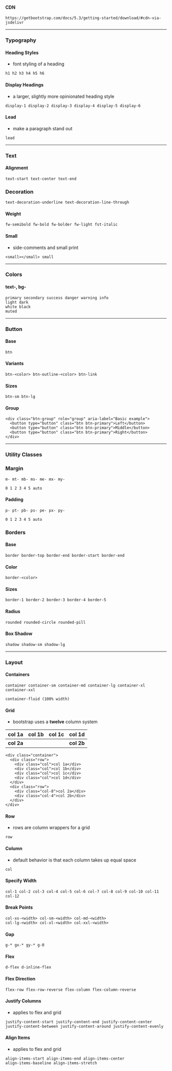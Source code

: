 #### CDN
```
https://getbootstrap.com/docs/5.3/getting-started/download/#cdn-via-jsdelivr
```

---
### Typography
#### Heading Styles
- font styling of a heading
```
h1 h2 h3 h4 h5 h6
```

#### Display Headings
- a larger, slightly more opinionated heading style 
```
display-1 display-2 display-3 display-4 display-5 display-6
```

#### Lead
- make a paragraph stand out
```
lead
```

---
### Text

#### Alignment
```
text-start text-center text-end
```

### Decoration
```
text-decoration-underline text-decoration-line-through 
```

#### Weight
```
fw-semibold fw-bold fw-bolder fw-light fst-italic
```

#### Small
- side-comments and small print
```
<small></small> small
```

---
### Colors

#### text-, bg-
```
primary secondary success danger warning info
light dark
white black
muted
```

---
### Button

#### Base
```
btn
```

#### Variants
```
btn-<color> btn-outline-<color> btn-link
```

#### Sizes
```
btn-sm btn-lg
```

#### Group
```
<div class="btn-group" role="group" aria-label="Basic example">
  <button type="button" class="btn btn-primary">Left</button>
  <button type="button" class="btn btn-primary">Middle</button>
  <button type="button" class="btn btn-primary">Right</button>
</div>
```

---
### Utility Classes

### Margin
```
m- mt- mb- ms- me- mx- my-

0 1 2 3 4 5 auto
```

#### Padding
```
p- pt- pb- ps- pe- px- py-

0 1 2 3 4 5 auto
```

### Borders

#### Base
```
border border-top border-end border-start border-end
```

#### Color
```
border-<color>
```

#### Sizes
```
border-1 border-2 border-3 border-4 border-5
```

#### Radius
```
rounded rounded-circle rounded-pill
```

#### Box Shadow
```
shadow shadow-sm shadow-lg
```

---
### Layout

#### Containers
```
container container-sm container-md container-lg container-xl container-xxl

container-fluid (100% width)
```

#### Grid
- bootstrap uses a **twelve** column system

| col 1a | col 1b | col 1c | col 1d |
| ---- | ---- | ---- | ---- |
| **col 2a** |  |  | **col 2b** |

```
<div class="container">
  <div class="row">
    <div class="col">col 1a</div>
    <div class="col">col 1b</div>
    <div class="col">col 1c</div>
    <div class="col">col 1d</div>
  </div>
  <div class="row">
    <div class="col-8">col 2a</div>
    <div class="col-4">col 2b</div>
  </div>
</div>
```

#### Row
- rows are column wrappers for a grid
```
row
```

#### Column
- default behavior is that each column takes up equal space
```
col
```

#### Specify Width
```
col-1 col-2 col-3 col-4 col-5 col-6 col-7 col-8 col-9 col-10 col-11 col-12
```

#### Break Points
```
col-xs-<width> col-sm-<width> col-md-<width> 
col-lg-<width> col-xl-<width> col-xxl-<width>
```

#### Gap
```
g-* gx-* gy-* g-0
```
#### Flex
```
d-flex d-inline-flex
```

#### Flex Direction
```
flex-row flex-row-reverse flex-column flex-column-reverse
```

#### Justify Columns
- applies to flex and grid
```
justify-content-start justify-content-end justify-content-center
justify-content-between justify-content-around justify-content-evenly
```

#### Align Items
- applies to flex and grid
```
align-items-start align-items-end align-items-center
align-items-baseline align-items-stretch
```

